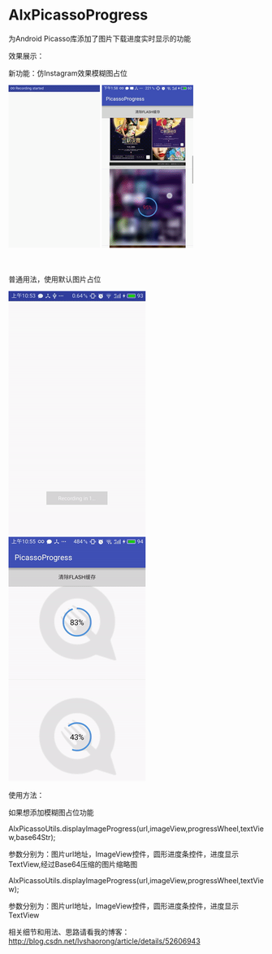 # AlxPicassoProgress
为Android Picasso库添加了图片下载进度实时显示的功能

效果展示：

新功能：仿Instagram效果模糊图占位

![demo](https://github.com/AlexZhuo/AlxPicassoProgress/blob/master/GifDemo/demo3.gif)
![demo](https://github.com/AlexZhuo/AlxPicassoProgress/blob/master/GifDemo/demo4.gif)

<br><br>
普通用法，使用默认图片占位

![demo](https://github.com/AlexZhuo/AlxPicassoProgress/blob/master/GifDemo/demo1.gif)
![demo](https://github.com/AlexZhuo/AlxPicassoProgress/blob/master/GifDemo/demo2.gif)

使用方法：

如果想添加模糊图占位功能

AlxPicassoUtils.displayImageProgress(url,imageView,progressWheel,textView,base64Str);  

参数分别为：图片url地址，ImageView控件，圆形进度条控件，进度显示TextView,经过Base64压缩的图片缩略图

AlxPicassoUtils.displayImageProgress(url,imageView,progressWheel,textView);  

参数分别为：图片url地址，ImageView控件，圆形进度条控件，进度显示TextView

相关细节和用法、思路请看我的博客：http://blog.csdn.net/lvshaorong/article/details/52606943
